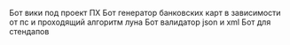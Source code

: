 Бот вики под проект ПХ
Бот генератор банковских карт в зависимости от пс и проходящий алгоритм луна
Бот валидатор json и xml
Бот для стендапов 